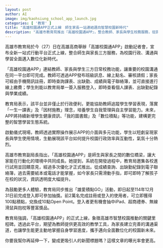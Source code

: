 ```yaml
---
layout: post
author: AI
image: img/kaohsiung_school_app_launch.jpg
categories: [ '教育' ]
title: "高雄校園通APP正式上線　師生家長一站連結邁向智慧校園新時代"  
description: "高雄市教育局推出『高雄校園通APP』，整合教師、家長與學生校務服務，從課表查詢到線上繳費全面數位化，並祭出登入抽獎活動，打造高效互動的智慧學習生態系統"  "
---
```

高雄市教育局於今（27）日在高雄高商舉辦「高雄校園通APP」啟動記者會，宣布全新一站式行動平台正式上線，整合師生與家長三方服務，為校園行政、溝通與學習全面邁入數位化新時代。  

「高雄校園通APP」連結教師、家長與學生三方日常校務功能，讓重要的校園溝通在同一平台即可完成。教師可透過APP發布班級訊息、線上點名、審核請假；家長可經由手機簡訊註冊，即時查詢課表、出缺勤、成績與電子聯絡簿，並可直接進行線上繳費；學生則能以教育局單一簽入服務登入，即時查看個人課表、出缺勤紀錄與學業成績。  

教育局表示，該平台並非僅止於行政便利，更能協助教師追蹤學生學習表現，落實「一生一課表」及「因材施教」理念，培養學生自我管理與自主學習能力。未來，APP將持續新增學生健康資訊、「我的圖書館」及「數位積點」等功能，建構更完整的智慧學習生態系統。  

啟動儀式現場，教師透過實際操作展示APP的介面與多元功能，學生以短劇呈現家長與學生使用情境，生動展現該平台如何提升校園行政效率與互動性，氣氛十分熱烈。  

高雄市教育副局長指出，「高雄校園通APP」是師生與家長之間的數位橋梁，讓大家能在行動化的環境中共同成長。她提到，系統在開發過程中，教育局邀集各校進行試用並回饋意見，經過多次優化才正式推出。從成績查詢、出缺勤紀錄到電子聯絡簿，過去需要紙本或電話才能掌握，如今家長只需滑動手指，即可即時了解孩子在校的狀況，資訊透明度大幅提升。  

為鼓勵更多人體驗，教育局同步推出「雄愛積點GO」活動，即日起至114年12月31日前完成登入即可參加抽獎。前2萬名完成註冊或登入的使用者，可立即獲得100點積點，兌換成10點Open Point。登入者更有機會抽中iPad、超商禮券、無線滑鼠與抱枕等豐富獎品。  

教育局強調，「高雄校園通APP」的正式上線，象徵高雄市智慧校園推動的關鍵里程碑。透過此平台，期望為教師提供更高效的教學工具，為家長建立完善的溝通渠道，也讓學生能更主動地掌握自身學習進度，攜手邁向全面數位化的校園新未來。  

你要我幫你再延伸一下，變成更吸引人的新聞標題嗎？這樣文章的曝光率會更高。